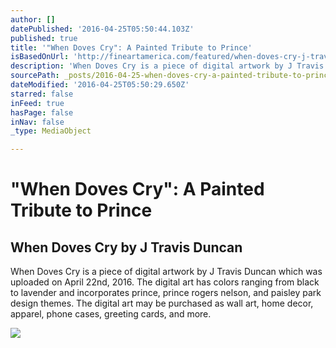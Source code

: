 ```yaml
---
author: []
datePublished: '2016-04-25T05:50:44.103Z'
published: true
title: '"When Doves Cry": A Painted Tribute to Prince'
isBasedOnUrl: 'http://fineartamerica.com/featured/when-doves-cry-j-travis-duncan.html'
description: 'When Doves Cry is a piece of digital artwork by J Travis Duncan which was uploaded on April 22nd, 2016. The digital art has colors ranging from black to lavender and incorporates prince, prince rogers nelson, and paisley park design themes. The digital art may be purchased as wall art, home decor, apparel, phone cases, greeting cards, and more.'
sourcePath: _posts/2016-04-25-when-doves-cry-a-painted-tribute-to-prince.md
dateModified: '2016-04-25T05:50:29.650Z'
starred: false
inFeed: true
hasPage: false
inNav: false
_type: MediaObject

---
```

# "When Doves Cry": A Painted Tribute to Prince

<article style=""><h1>When Doves Cry by J Travis Duncan</h1><p>When Doves Cry is a piece of digital artwork by J Travis Duncan which was uploaded on April 22nd, 2016. The digital art has colors ranging from black to lavender and incorporates prince, prince rogers nelson, and paisley park design themes. The digital art may be purchased as wall art, home decor, apparel, phone cases, greeting cards, and more.</p><img src="http://images.fineartamerica.com/images/artworkimages/mediumlarge/1/when-doves-cry-j-travis-duncan.jpg" /></article>